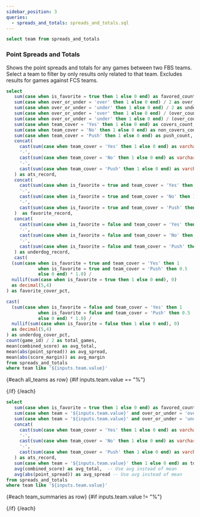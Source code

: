 ```yaml
---
sidebar_position: 3
queries:
  - spreads_and_totals: spreads_and_totals.sql
---
```


```sql teams
select team from spreads_and_totals
```

### Point Spreads and Totals 

Shows the point spreads and totals for any games between two FBS teams. Select a team to filter by only results only related to that team. Excludes results for games against FCS teams. 

<Dropdown data={teams} name=team value=team title="Select a team">
<DropdownOption value=% valueLabel="All Teams"/>
</Dropdown>

```sql all_teams
select 
   sum(case when is_favorite = true then 1 else 0 end) as favored_count,
   sum(case when over_or_under = 'over' then 1 else 0 end) / 2 as over_count,
   sum(case when over_or_under = 'under' then 1 else 0 end) / 2 as under_count,
   sum(case when over_or_under = 'over' then 1 else 0 end) / (over_count + under_count) / 2 as over_pct,
   sum(case when over_or_under = 'under' then 1 else 0 end) / (over_count + under_count) / 2 as under_pct,
   sum(case when team_cover = 'Yes' then 1 else 0 end) as covers_count,
   sum(case when team_cover = 'No' then 1 else 0 end) as non_covers_count,
   sum(case when team_cover = 'Push' then 1 else 0 end) as push_count,
   concat(
     cast(sum(case when team_cover = 'Yes' then 1 else 0 end) as varchar),
     '-',
     cast(sum(case when team_cover = 'No' then 1 else 0 end) as varchar),
     '-',
     cast(sum(case when team_cover = 'Push' then 1 else 0 end) as varchar)
   ) as ats_record,
   concat(
     cast(sum(case when is_favorite = true and team_cover = 'Yes' then 1 else 0 end) as varchar),
     '-',
     cast(sum(case when is_favorite = true and team_cover = 'No' then 1 else 0 end) as varchar),
     '-',
     cast(sum(case when is_favorite = true and team_cover = 'Push' then 1 else 0 end) as varchar)
   )  as favorite_record,
   concat(
     cast(sum(case when is_favorite = false and team_cover = 'Yes' then 1 else 0 end) as varchar),
     '-',
     cast(sum(case when is_favorite = false and team_cover = 'No' then 1 else 0 end) as varchar),
     '-',
     cast(sum(case when is_favorite = false and team_cover = 'Push' then 1 else 0 end) as varchar)
   ) as underdog_record,
   cast(
  (sum(case when is_favorite = true and team_cover = 'Yes' then 1 
            when is_favorite = true and team_cover = 'Push' then 0.5 
            else 0 end) * 1.0) / 
  nullif(sum(case when is_favorite = true then 1 else 0 end), 0)
  as decimal(5,4)
) as favorite_cover_pct,

cast(
  (sum(case when is_favorite = false and team_cover = 'Yes' then 1 
            when is_favorite = false and team_cover = 'Push' then 0.5 
            else 0 end) * 1.0) / 
  nullif(sum(case when is_favorite = false then 1 else 0 end), 0)
  as decimal(5,4)
) as underdog_cover_pct,
count(game_id) / 2 as total_games,
mean(combined_score) as avg_total,
mean(abs(point_spread)) as avg_spread,
mean(abs(score_margin)) as avg_margin
from spreads_and_totals
where team like '${inputs.team.value}'
```

{#each all_teams as row}
{#if inputs.team.value == "%"}

<BigValue
  data={row}
  value=total_games
  title="Games"
  fmt='#'
/>

<BigValue
  data={row}
  value=avg_total
  title="Avg Total"
  fmt='num1'
/>

<BigValue
  data={row}
  value=avg_spread
  title="Avg Spread"
  fmt='num1'
/>

<BigValue
  data={row}
  value=avg_margin
  title="Avg Margin"
  fmt='num1'
/>

<BigValue
  data={row}
  value=favorite_cover_pct
  title="Favorites ATS"
  fmt='pct1'
/>

<BigValue
  data={row}
  value=underdog_cover_pct
  title="Underdogs ATS"
  fmt='pct1'
/>

<BigValue
  data={row}
  value=over_pct
  title="Overs"
  fmt='pct1'
/>

<BigValue
  data={row}
  value=under_pct
  title="Unders"
  fmt='pct1'
/>
{/if}
{/each}


```sql team_summaries
select 
   sum(case when is_favorite = true then 1 else 0 end) as favored_count,
   sum(case when team = '${inputs.team.value}' and over_or_under = 'over' then 1 else 0 end) as team_over_count,
   sum(case when team = '${inputs.team.value}' and over_or_under = 'under' then 1 else 0 end) as team_under_count,  -- Fixed alias for under count
   concat(
     cast(sum(case when team_cover = 'Yes' then 1 else 0 end) as varchar),
     '-',
     cast(sum(case when team_cover = 'No' then 1 else 0 end) as varchar),
     '-',
     cast(sum(case when team_cover = 'Push' then 1 else 0 end) as varchar)
   ) as ats_record,
   sum(case when team = '${inputs.team.value}' then 1 else 0 end) as total_games,
   avg(combined_score) as avg_total,  -- Use avg instead of mean
   avg(abs(point_spread)) as avg_spread -- Use avg instead of mean
from spreads_and_totals
where team like '${inputs.team.value}'
```

{#each team_summaries as row}
{#if inputs.team.value != "%"}

<BigValue
  data={row}
  value=ats_record
  title="ATS"
  fmt='#'
/>

<BigValue
  data={row}
  value=favored_count
  title="Favored"
  fmt='#'
/>

<BigValue
  data={row}
  value=team_over_count
  title="Overs"
  fmt='#'
/>

<BigValue
  data={row}
  value=team_under_count
  title="Unders"
  fmt='0'
/>

{/if}
{/each}

<DataTable data={spreads_and_totals} rows=all rowNumbers=true>
  <Column id=week title="Week"/>
  <Column id=team title="Team"/>
  <Column id=opp title="Opponent"/>
  <Column id=location title="Location"/>
  <Column id=score_sentence title="Result"/>
  <Column id=formatted_point_spread fmt=# downIsGood=true title="Spread"/>
  <Column id=formatted_team_cover title="Cover"/>
  <Column id=total title="Total"/>
  <Column id=formatted_over_or_under title="Over or Under"/>
</DataTable>
